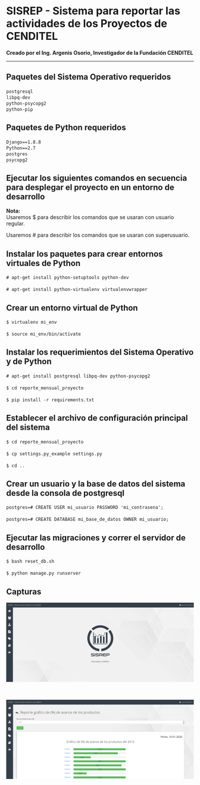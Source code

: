 <h1>SISREP - Sistema para reportar las actividades de los Proyectos de CENDITEL</h1>

<b>Creado por el Ing. Argenis Osorio, Investigador de la Fundación CENDITEL</b>

<hr />

## Paquetes del Sistema Operativo requeridos
```
postgresql
libpq-dev
python-psycopg2
python-pip
```

## Paquetes de Python requeridos
```
Django==1.8.8
Python==2.7
postgres
psycopg2
```

<h2>Ejecutar los siguientes comandos en secuencia para desplegar el proyecto en un entorno de desarrollo</h2>

<b>Nota:</b>
<br />
Usaremos $ para describir los comandos que se usaran con usuario regular.

Usaremos # para describir los comandos que se usaran con superusuario. 

## Instalar los paquetes para crear entornos virtuales de Python
```
# apt-get install python-setuptools python-dev

# apt-get install python-virtualenv virtualenvwrapper
```

## Crear un entorno virtual de Python
```
$ virtualenv mi_env

$ source mi_env/bin/activate
```

##  Instalar los requerimientos del Sistema Operativo y de Python
```
# apt-get install postgresql libpq-dev python-psycopg2

$ cd reporte_mensual_proyecto

$ pip install -r requirements.txt 
```

## Establecer el archivo de configuración principal del sistema
```
$ cd reporte_mensual_proyecto

$ cp settings.py_example settings.py

$ cd ..
```

## Crear un usuario y la base de datos del sistema desde la consola de postgresql
```
postgres=# CREATE USER mi_usuario PASSWORD 'mi_contrasena';

postgres=# CREATE DATABASE mi_base_de_datos OWNER mi_usuario;
```

## Ejecutar las migraciones y correr el servidor de desarrollo
```
$ bash reset_db.sh

$ python manage.py runserver
```

## Capturas
![captura-1.jpg](captura-1.jpg "captura-1.jpg")

<br />

![captura-2.jpg](captura-2.jpg "captura-2.jpg")